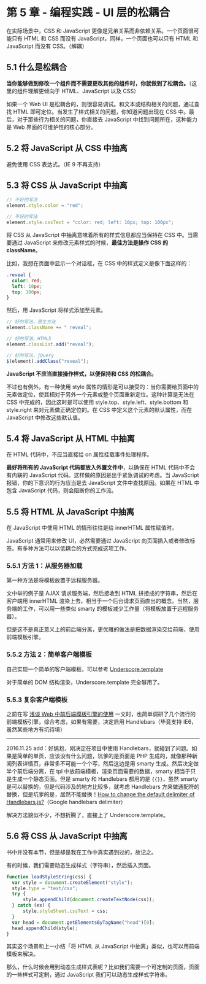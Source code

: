 # 第 5 章 - 编程实践 - UI 层的松耦合

在实际场景中，CSS 和 JavaScript 更像是兄弟关系而非依赖关系。一个页面很可能只有 HTML 和 CSS 而没有 JavaScript，同样，一个页面也可以只有 HTML 和 JavaScript 而没有 CSS。（解耦）

## 5.1 什么是松耦合

**当你能够做到修改一个组件而不需要更改其他的组件时，你就做到了松耦合。**（这里的组件理解更倾向于 HTML、JavaScript 以及 CSS）

如果一个 Web UI 是松耦合的，则很容易调试。和文本或结构相关的问题，通过查找 HTML 即可定位。当发生了样式相关的问题，你知道问题出现在 CSS 中。最后，对于那些行为相关的问题，你直接去 JavaScript 中找到问题所在，这种能力是 Web 界面的可维护性的核心部分。


## 5.2 将 JavaScript 从 CSS 中抽离

避免使用 CSS 表达式。（IE 9 不再支持）


## 5.3 将 CSS 从 JavaScript 中抽离

```javascript
// 不好的写法
element.style.color = "red";

// 不好的写法
element.style.cssText = "color: red; left: 10px; top: 100px";
```

将 CSS 从 JavaScript 中抽离意味着所有的样式信息都应当保持在 CSS 中。当需要通过 JavaScript 来修改元素样式的时候，**最佳方法是操作 CSS 的 className**。

比如，我想在页面中显示一个对话框，在 CSS 中的样式定义是像下面这样的：

```css
.reveal {
  color: red;
  left: 10px;
  top: 100px;
}
```

然后，用 JavaScript 将样式添加至元素。

```javascript
// 好的写法，原生方法
element.className += " reveal";

// 好的写法，HTML5
element.classList.add("reveal");

// 好的写法，jQuery
$(element).addClass("reveal");
```

**JavaScript 不应当直接操作样式，以便保持和 CSS 的松耦合。**

不过也有例外，有一种使用 style 属性的情形是可以接受的：当你需要给页面中的元素做定位，使其相对于另外一个元素或整个页面重新定位。这种计算是无法在 CSS 中完成的，因此这时是可以使用 style.top、style.left、style.bottom 和 style.right 来对元素做正确定位的。在 CSS 中定义这个元素的默认属性，而在 JavaScript 中修改这些默认值。


## 5.4 将 JavaScript 从 HTML 中抽离

在 HTML 代码中，不应当直接给 on 属性挂载事件处理程序。

**最好将所有的 JavaScript 代码都放入外置文件中**，以确保在 HTML 代码中不会有内联的 JavaScript 代码。这样做的原因是出于紧急调试的考虑。当 JavaScript 报错，你的下意识的行为应当是去 JavaScript 文件中查找原因。如果在 HTML 中包含 JavaScript 代码，则会阻断你的工作流。


## 5.5 将 HTML 从 JavaScript 中抽离

在 JavaScript 中使用 HTML 的情形往往是给 innerHTML 属性赋值时。

JavaScript 通常用来修改 UI，必然需要通过 JavaScript 向页面插入或者修改标签。有多种方法可以以低耦合的方式完成这项工作。

### 5.5.1 方法 1：从服务器加载

第一种方法是将模板放置于远程服务器。

文中举的例子是 AJAX 请求服务端，然后接收到 HTML 拼接成的字符串，然后在客户端用 innerHTML 渲染上去，相当于一个后台请求页面直出的概念。当然，服务端的工作，可以用一些类似 smarty 的模板减少工作量（将模板放置于远程服务器）。

但是这不是真正意义上的前后端分离，更优雅的做法是把数据渲染交给前端，使用前端模板引擎。

### 5.5.2 方法 2：简单客户端模板

自己实现一个简单的客户端模板，可以参考 [Underscore.template](https://github.com/hanzichi/underscore-analysis/issues/26)

对于简单的 DOM 结构渲染，Underscore.template 完全够用了。

### 5.5.3 复杂客户端模板

之前在写 [浅谈 Web 中前后端模板引擎的使用](https://github.com/hanzichi/underscore-analysis/issues/25) 一文时，也简单调研了几个流行的前端模板引擎，综合考虑，如果有需要，决定启用 Handlebars（毕竟支持 IE6，虽然某些地方有坑待填）

---

2016.11.25 add：好尴尬，刚决定在项目中使用 Handlebars，就碰到了问题。如果是简单的单页，应该没有什么问题，坑爹的是页面是 PHP 生成的，就像那种新闻列表详情页，非常多不可能一个个写，然后这边是用 smarty 生成。然后决定做半个前后端分离，在 tpl 中放前端模板，渲染页面需要的数据，smarty 相当于只是生成一个静态页面。但是 smarty 和 Handlebars 都用的是 `{{}}`，虽然 smarty 是可以替换的，但是代码涉及的地方比较多，就考虑 Handlebars 方来做通配符的替换，但是坑爹的是，居然不能替换！[How to change the default delimiter of Handlebars.js?](http://stackoverflow.com/questions/14324850/how-to-change-the-default-delimiter-of-handlebars-js)（Google handlebars delimiter）

解决方法貌似不少，不想折腾了，直接上了 Underscore.template。

## 5.6 将 CSS 从 JavaScript 中抽离

书中并没有本节，但是却是我在工作中真实遇到过的，故记之。

有的时候，我们需要动态生成样式（字符串），然后插入页面。

```javascript
function loadStyleString(css) {
  var style = document.createElement("style");
  style.type = "text/css";
  try {
      style.appendChild(document.createTextNode(css));
  } catch (ex) {
      style.styleSheet.cssText = css;
  }
  var head = document.getElementsByTagName("head")[0];
  head.appendChild(style);
}
```

其实这个场景和上一小结「将 HTML 从 JavaScript 中抽离」类似，也可以用前端模板来解决。

那么，什么时候会用到动态生成样式表呢？比如我们需要一个可定制的页面，页面的一些样式可定制，通过 JavaScript 我们可以动态生成样式字符串。
